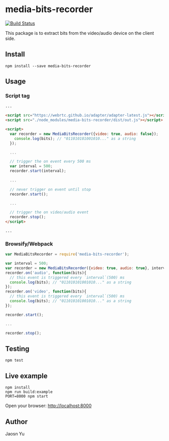 # media-bits-recorder
[![Build Status](https://travis-ci.org/ycmjason/media-bits-recorder.svg?branch=master)](https://travis-ci.org/ycmjason/media-bits-recorder)

This package is to extract bits from the video/audio device on the client side.

## Install
```
npm install --save media-bits-recorder
```

## Usage
### Script tag
```html
...

<script src="https://webrtc.github.io/adapter/adapter-latest.js"></script> // getUserMedia shim
<script src="./node_modules/media-bits-recorder/dist/out.js"></script>

<script>
  var recorder = new MediaBitsRecorder({video: true, audio: false});
    console.log(bits); // "011010101001010..." as a string
  });

  ...

  // trigger the on event every 500 ms
  var interval = 500;
  recorder.start(interval);
  
  ...

  // never trigger on event until stop
  recorder.start();

  ...

  // trigger the on video/audio event
  recorder.stop();
</script>

...
```

### Browsify/Webpack
```javascript
var MediaBitsRecorder = require('media-bits-recorder');

var interval = 500;
var recorder = new MediaBitsRecorder({video: true, audio: true}, interval);
recorder.on('audio', function(bits){
  // this event is triggered every `interval`(500) ms
  console.log(bits); // "011010101001010..." as a string
});
recorder.on('video', function(bits){
  // this event is triggered every `interval`(500) ms
  console.log(bits); // "011010101001010..." as a string
});

recorder.start();

...

recorder.stop();
```

## Testing
```
npm test
```

## Live example
```
npm install
npm run build:example
PORT=8000 npm start
```

Open your browser: [http://localhost:8000](http://localhost:8000)


## Author
Jaosn Yu
